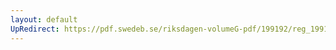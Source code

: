 ```yaml
---
layout: default
UpRedirect: https://pdf.swedeb.se/riksdagen-volumeG-pdf/199192/reg_199192/reg_199192_0114.pdf
---
```

